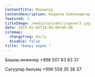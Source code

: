 ```yaml
---
ContentTitle: Маанилүү
ContentDescription: Кошумча байланыштар
featured: 3
titleImage: /media/uploads/ingener3.jpg
date: 2025-01-02T18:04:00+06:00
sitemap:
  changefreq: daily
  disable: false
title: "Билүү керек "
---
```


Башкы инженер +996 507 83 83 37

Сатуулар бөлүмү +996 559 35 36 37
